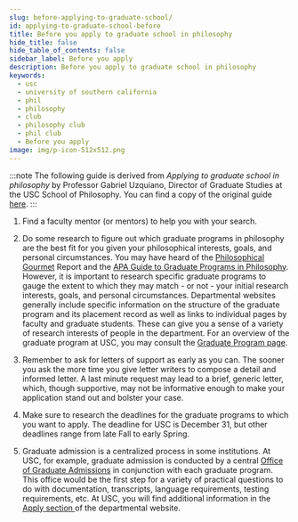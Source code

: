 ```yaml
---
slug: before-applying-to-graduate-school/
id: applying-to-graduate-school-before
title: Before you apply to graduate school in philosophy
hide_title: false
hide_table_of_contents: false
sidebar_label: Before you apply
description: Before you apply to graduate school in philosophy
keywords:
  - usc
  - university of southern california
  - phil
  - philosophy
  - club
  - philosophy club
  - phil club
  - Before you apply
image: img/p-icon-512x512.png
---
```


:::note
The following guide is derived from _Applying to graduate school in philosophy_ by Professor Gabriel Uzquiano, Director of Graduate Studies at the USC School of Philosophy. You can find a copy of the original guide [here](/applying-to-graduate-school-in-philosophy.pdf).
:::

1. Find a faculty mentor (or mentors) to help you with your search.

1. Do some research to figure out which graduate programs in philosophy are the best fit for you given your philosophical interests, goals, and personal circumstances. You may have heard of the [Philosophical Gourmet](https://www.philosophicalgourmet.com/) Report and the [APA Guide to Graduate Programs in Philosophy](https://www.apaonline.org/general/custom.asp?page=gradguide). However, it is important to research specific graduate programs to gauge the extent to which they may match - or not - your initial research interests, goals, and personal circumstances. Departmental websites generally include specific information on the structure of the graduate program and its placement record as well as links to individual pages by faculty and graduate students. These can give you a sense of a variety of research interests of people in the department. For an overview of the graduate program at USC, you may consult the [Graduate Program page](https://dornsifelive.usc.edu/phil/our-graduate-program/).

1. Remember to ask for letters of support as early as you can. The sooner you ask the more time you give letter writers to compose a detail and informed letter. A last minute request may lead to a brief, generic letter, which, though supportive, may not be informative enough to make your application stand out and bolster your case.

1. Make sure to research the deadlines for the graduate programs to which you want to apply. The deadline for USC is December 31, but other deadlines range from late Fall to early Spring.

1. Graduate admission is a centralized process in some institutions. At USC, for example, graduate admission is conducted by a central [Office of Graduate Admissions](https://gradadm.usc.edu/) in conjunction with each graduate program. This office would be the first step for a variety of practical questions to do with documentation, transcripts, language requirements, testing requirements, etc. At USC, you will find additional information in the [Apply section ](https://dornsifelive.usc.edu/phil/apply/) of the departmental website.
